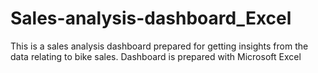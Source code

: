 # Sales-analysis-dashboard_Excel
This is a sales analysis dashboard prepared for getting insights from the data relating to bike sales. Dashboard is prepared with Microsoft Excel
